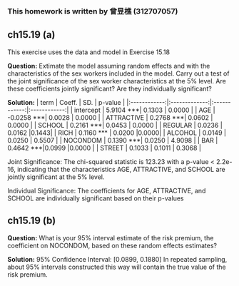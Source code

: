 ### This homework is written by  曾昱樵 (312707057)

## ch15.19 (a)

This exercise uses the data and model in Exercise 15.18

**Question:**
Extimate the model assuming random effects and with the characteristics of the sex workers included in the model. Carry out a test of the joint significance of the sex worker characteristics at the 5% level. Are these coefficients jointly significant? Are they individually significant?


**Solution:**
|    term   | Coeff.  | SD.  |  p-value    | 
|:------------:|:-------------:|:------------:|:------------:|
| intercept      |  5.9104 ***| 0.1303 | 0.0000 |
| AGE    |  -0.0258 ***| 0.0028 | 0.0000 |
| ATTRACTIVE       |  0.2768 ***| 0.0602 | 0.0000 |
| SCHOOL      |  0.2161 ***| 0.0453 | 0.0000 |
| REGULAR    |   0.0236 | 0.0162 |0.1443|
| RICH        |  0.1160 *** | 0.0200 |0.0000|
| ALCOHOL         |  0.0149 | 0.0250 | 0.5507 |
| NOCONDOM       |  0.1390 ***| 0.0250 | 4.9098 |
| BAR | 0.4642 ***|0.0999 |0.0000 |
| STREET   |  0.1033 | 0.1011 | 0.3068 |

Joint Significance: The chi-squared statistic is 123.23 with a p-value < 2.2e-16, indicating that the characteristics AGE, ATTRACTIVE, and SCHOOL are jointly significant at the 5% level.

Individual Significance: The coefficients for AGE, ATTRACTIVE, and SCHOOL are individually significant based on their p-values

## ch15.19 (b)

**Question:**
What is your 95% interval estimate of the risk premium, the coefficient on NOCONDOM, based on these random effects estimates?

**Solution:**
95% Confidence Interval: [0.0899, 0.1880]
In repeated sampling, about 95% intervals constructed this way will contain the true value of the risk premium.

